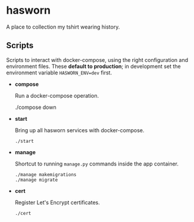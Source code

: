hasworn
=======

A place to collection my tshirt wearing history.



## Scripts

Scripts to interact with docker-compose, using the right configuration and
environment files. These **default to production**; in development set the
environment variable `HASWORN_ENV=dev` first.

  * **compose**

    Run a docker-compose operation.

      ./compose down

  * **start**

    Bring up all hasworn services with docker-compose.

        ./start

  * **manage**

    Shortcut to running `manage.py` commands inside the app container.

        ./manage makemigrations
        ./manage migrate

  * **cert**

    Register Let's Encrypt certificates.

        ./cert
